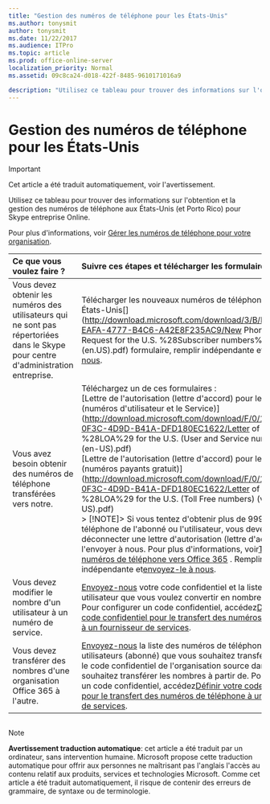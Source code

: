 ```yaml
---
title: "Gestion des numéros de téléphone pour les États-Unis"
ms.author: tonysmit
author: tonysmit
ms.date: 11/22/2017
ms.audience: ITPro
ms.topic: article
ms.prod: office-online-server
localization_priority: Normal
ms.assetid: 09c8ca24-d018-422f-8485-9610171016a9

description: "Utilisez ce tableau pour trouver des informations sur l'obtention et la gestion des numéros de téléphone aux États-Unis (et Porto Rico) pour Skype entreprise Online."
---
```


# Gestion des numéros de téléphone pour les États-Unis

> [!IMPORTANT]
> Cet article a été traduit automatiquement, voir l'avertissement.  
  
Utilisez ce tableau pour trouver des informations sur l'obtention et la gestion des numéros de téléphone aux États-Unis (et Porto Rico) pour Skype entreprise Online.
  
Pour plus d'informations, voir [Gérer les numéros de téléphone pour votre organisation](manage-phone-numbers-for-your-organization.md).
  
|**Ce que vous voulez faire ?**|**Suivre ces étapes et télécharger les formulaires corrects**|
|:-----|:-----|
|Vous devez obtenir les numéros des utilisateurs qui ne sont pas répertoriées dans le Skype pour centre d'administration entreprise.  <br/> |Télécharger les nouveaux numéros de téléphone pour les États-Unis[](http://download.microsoft.com/download/3/B/D/3BDD4575-EAFA-4777-B4C6-A42E8F235AC9/New Phone Number Request for the U.S. %28Subscriber numbers%29 (v.3) (en.US).pdf) formulaire, remplir indépendante et[envoyez-le à nous](mailto:gcstnmsd@microsoft.com ).  <br/> |
|Vous avez besoin obtenir des numéros de téléphone transférées vers notre.  <br/> | Téléchargez un de ces formulaires : <br/> [Lettre de l'autorisation (lettre d'accord) pour les États-Unis (numéros d'utilisateur et le Service)](http://download.microsoft.com/download/F/0/1/F01AE714-0F3C-4D9D-B41A-DFD180EC1622/Letter of Authorization %28LOA%29 for the U.S. (User and Service numbers) (v.3.1) (en-US).pdf) <br/> [Lettre de l'autorisation (lettre d'accord) pour les États-Unis (numéros payants gratuit)](http://download.microsoft.com/download/F/0/1/F01AE714-0F3C-4D9D-B41A-DFD180EC1622/Letter of Authorization %28LOA%29 for the U.S. (Toll Free numbers) (v.3.1) (en-US).pdf) <br/> > [!NOTE]>  Si vous tentez d'obtenir plus de 999 numéros de téléphone de l'abonné ou l'utilisateur, vous devez remplir déconnecter une lettre d'autorisation (lettre d'accord) et l'envoyer à nous. Pour plus d'informations, voir[Transférer des numéros de téléphone vers Office 365](../../what-are-calling-plans-in-office-365/transfer-phone-numbers-to-office-365.md) .           Remplir indépendante et[envoyez-le à nous](mailto:ptn@microsoft.com).  <br/> |
|Vous devez modifier le nombre d'un utilisateur à un numéro de service.  <br/> |[Envoyez-nous](mailto:ptn@microsoft.com) votre code confidentiel et la liste des nombres utilisateur que vous voulez convertir en nombres de service. Pour configurer un code confidentiel, accédez[Définir votre code confidentiel pour le transfert des numéros de téléphone à un fournisseur de services](../../what-are-calling-plans-in-office-365/set-your-pin-for-transferring-phone-numbers-to-a-new-service-provider.md).  <br/> |
|Vous devez transférer des nombres d'une organisation Office 365 à l'autre.  <br/> |[Envoyez-nous](mailto:ptn@microsoft.com) la liste des numéros de téléphone des utilisateurs (abonné) que vous souhaitez transférer ainsi que le code confidentiel de l'organisation source dans lequel vous souhaitez transférer les nombres à partir de. Pour configurer un code confidentiel, accédez[Définir votre code confidentiel pour le transfert des numéros de téléphone à un fournisseur de services](../../what-are-calling-plans-in-office-365/set-your-pin-for-transferring-phone-numbers-to-a-new-service-provider.md).  <br/> |
   
## 
<a name="MT_Footer"> </a>

> [!NOTE]
> **Avertissement traduction automatique**: cet article a été traduit par un ordinateur, sans intervention humaine. Microsoft propose cette traduction automatique pour offrir aux personnes ne maîtrisant pas l'anglais l'accès au contenu relatif aux produits, services et technologies Microsoft. Comme cet article a été traduit automatiquement, il risque de contenir des erreurs de grammaire, de syntaxe ou de terminologie.
  

